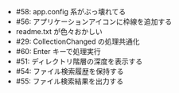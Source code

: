 * #58: app.config 系がぶっ壊れてる
* #56: アプリケーションアイコンに枠線を追加する
* readme.txt が色々おかしい
* #29: CollectionChanged の処理共通化
* #60: Enter キーで処理実行
* #51: ディレクトリ階層の深度を表示する
* #54: ファイル検索履歴を保持する
* #55: ファイル検索結果を出力する
